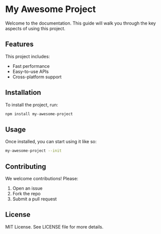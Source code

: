# My Awesome Project

Welcome to the documentation. This guide will walk you through the key aspects of using this project.

## Features

This project includes:

- Fast performance
- Easy-to-use APIs
- Cross-platform support

## Installation

To install the project, run:

~~~bash
npm install my-awesome-project
~~~

## Usage

Once installed, you can start using it like so:

~~~bash
my-awesome-project --init
~~~

## Contributing

We welcome contributions! Please:

1. Open an issue  
2. Fork the repo  
3. Submit a pull request

## License

MIT License. See LICENSE file for more details.

